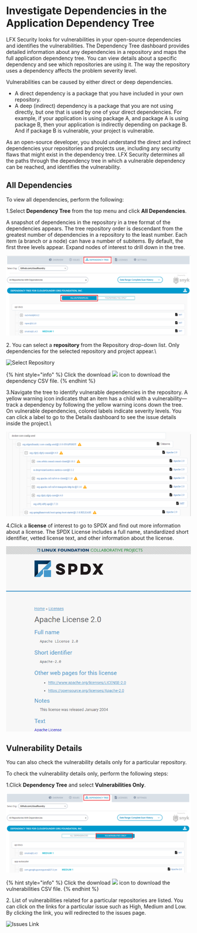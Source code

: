 # Investigate Dependencies in the Application Dependency Tree

LFX Security looks for vulnerabilities in your open-source dependencies and identifies the vulnerabilities. The Dependency Tree dashboard provides detailed information about any dependencies in a repository and maps the full application dependency tree. You can view details about a specific dependency and see which repositories are using it. The way the repository uses a dependency affects the problem severity level.

Vulnerabilities can be caused by either direct or deep dependencies.&#x20;

* A direct dependency is a package that you have included in your own repository.
* A deep (indirect) dependency is a package that you are not using directly, but one that is used by one of your direct dependencies. For example, if your application is using package A, and package A is using package B, then your application is indirectly depending on package B. And if package B is vulnerable, your project is vulnerable.

As an open-source developer, you should understand the direct and indirect dependencies your repositories and projects use, including any security flaws that might exist in the dependency tree. LFX Security determines all the paths through the dependency tree in which a vulnerable dependency can be reached, and identifies the vulnerability.

## All Dependencies&#x20;

To view all dependencies, perform the following:

1.Select **Dependency Tree** from the top menu and click **All Dependencies**.

A snapshot of dependencies in the repository in a tree format of the dependencies appears. The tree repository order is descendant from the greatest number of dependencies in a repository to the least number. Each item (a branch or a node) can have a number of subitems. By default, the first three levels appear. Expand nodes of interest to drill down in the tree.

![Dependency Tree](../../.gitbook/assets/Dependency.png)

2\. You can select a **repository** from the Repository drop-down list. Only dependencies for the selected repository and project appear.\


![Select Repository](../../.gitbook/assets/Dependency\_Select.png)

{% hint style="info" %}
Click the download ![](../../.gitbook/assets/Download\_icon.png) icon to download the dependency CSV file.&#x20;
{% endhint %}

3.Navigate the tree to identify vulnerable dependencies in the repository. A yellow warning icon indicates that an item has a child with a vulnerability—track a dependency by following the yellow warning icons down the tree. On vulnerable dependencies, colored labels indicate severity levels. You can click a label to go to the Details dashboard to see the issue details inside the project.\


![](../../.gitbook/assets/Tree.png)

4.Click a **license** of interest to go to SPDX and find out more information about a license. The SPDX License includes a full name, standardized short identifier, vetted license text, and other information about the license.

![License Details ](../../.gitbook/assets/apache-license.png)

## Vulnerability Details &#x20;

You can also check the vulnerability details only for a particular repository.&#x20;

To check the vulnerability details only, perform the following steps:

1.Click **Dependency Tree** and select **Vulnerabilities Only**.&#x20;

![Vulnerabilities Only](<../../.gitbook/assets/Vul (2).png>)

{% hint style="info" %}
Click the download ![](../../.gitbook/assets/Download\_icon.png) icon to download the vulnerabilities CSV file.&#x20;
{% endhint %}

2\. List of vulnerabilities related for a particular repositories are listed. You  can click on the links for a particular issue such as High, Medium and Low. By clicking the link, you will redirected to the issues page.&#x20;

![Issues Link ](../../.gitbook/assets/Vul\_link\_iss.png)



